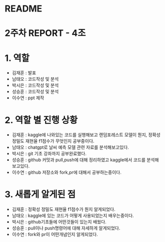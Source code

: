 # README

# 2주차 REPORT - 4조

# 1. 역할

- 김재훈 : 발표
- 남태오 : 코드작성 및 분석
- 박시은 : 코드작성 및 분석
- 성승훈 : 코드작성 및 분석
- 이수연 : ppt 제작

# 2. 역할 별 진행 상황

- 김재훈 : kaggle에 나와있는 코드를 실행해보고 랜덤포레스트 모델이 뭔지, 정확성 정밀도 재현율 f1점수가 무엇인지 공부중이다.
- 남태오 : chatgpt로 날씨 예측 모델 관련 자료를 분석해보고있다.
- 박시은 : git 기초 강좌까지 공부완료했다.
- 성승훈 : github 커밋과 pull,push에 대해 정리하였고 kaggle에서 코드를 분석해보고있다.
- 이수연 : github 저장소와 fork,pr에 대해서 공부하는중이다.

# 3. 새롭게 알게된 점

- 김재훈 : 정확성 정밀도 재현율 f1점수가 뭔지 알게되었다.
- 남태오 : kaggle에 있는 코드가 어떻게 사용되었는지 배우는중이다.
- 박시은 : github기초들에 어떤것들이 있는지 배웠다.
- 성승훈 : pull이나 push명령어에 대해 자세하게 알게되었다.
- 이수연 : fork와 pr이 어떤개념인지 알게되었다.